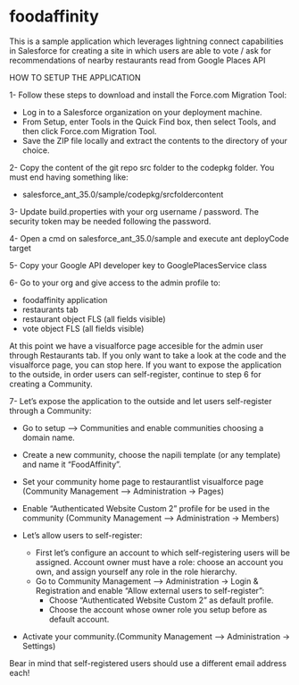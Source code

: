 # foodaffinity
This is a sample application which leverages lightning connect capabilities in Salesforce for creating a site in which users are able to vote / ask for recommendations of nearby restaurants read from Google Places API

HOW TO SETUP THE APPLICATION

1- Follow these steps to download and install the Force.com Migration Tool:

- Log in to a Salesforce organization on your deployment machine.
- From Setup, enter Tools in the Quick Find box, then select Tools, and then click Force.com Migration Tool.
- Save the ZIP file locally and extract the contents to the directory of your choice.

2- Copy the content of the git repo src folder to the codepkg folder. You must end having something like:

- salesforce_ant_35.0/sample/codepkg/srcfoldercontent

3- Update build.properties with your org username / password. The security token may be needed following the password.

4- Open a cmd on salesforce_ant_35.0/sample and execute ant deployCode target

5- Copy your Google API developer key to GooglePlacesService class

6- Go to your org and give access to the admin profile to:

- foodaffinity application
- restaurants tab
- restaurant object FLS (all fields visible)
- vote object FLS (all fields visible)

At this point we have a visualforce page accesible for the admin user through Restaurants tab. If you only want to take a look at the code and the visualforce page, you can stop here. If you want to expose the application to the outside, in order users can self-register, continue to step 6 for creating a Community.

7- Let’s expose the application to the outside and let users self-register through a Community:

- Go to setup —> Communities and enable communities choosing a domain name.
- Create a new community, choose the napili template (or any template) and name it “FoodAffinity”.
- Set your community home page to restaurantlist visualforce page (Community Management —> Administration -> Pages)
- Enable “Authenticated Website Custom 2” profile for be used in the community (Community Management —> Administration -> Members)
- Let’s allow users to self-register:
	- First let’s configure an account to which self-registering users will be assigned. Account owner must have a role: choose an account you own, and assign yourself any role in the role hierarchy.
	- Go to Community Management —> Administration -> Login & Registration and enable “Allow external users to self-register”:
		- Choose “Authenticated Website Custom 2” as default profile.
		- Choose the account whose owner role you setup before as default account.

- Activate your community.(Community Management —> Administration -> Settings)

Bear in mind that self-registered users should use a different email address each!


